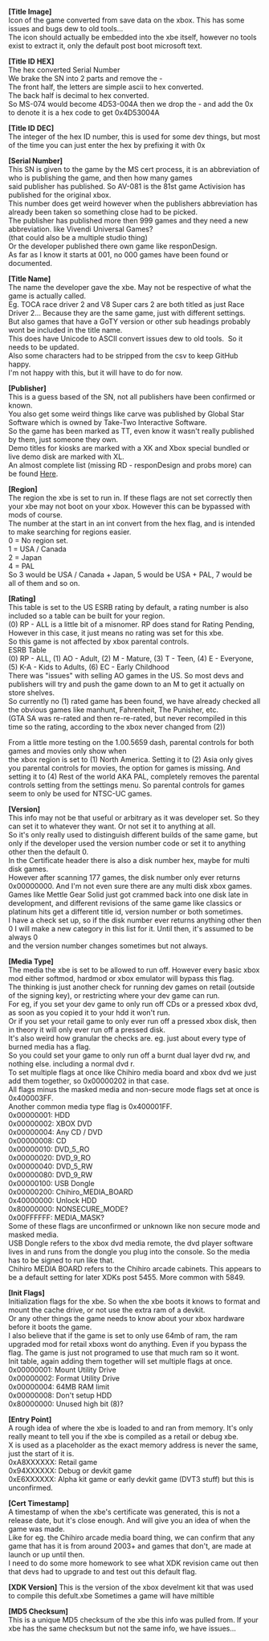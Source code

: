**\[Title Image\]**  
Icon of the game converted from save data on the xbox. This has some issues and bugs dew to old tools...  
The icon should actually be embedded into the xbe itself, however no tools exist to extract it, only the default post boot microsoft text.

**\[Title ID HEX\]**  
The hex converted Serial Number  
We brake the SN into 2 parts and remove the -  
The front half, the letters are simple ascii to hex converted.  
The back half is decimal to hex converted.  
So MS-074 would become 4D53-004A then we drop the - and add the 0x to denote it is a hex code to get 0x4D53004A

**\[Title ID DEC\]**  
The integer of the hex ID number, this is used for some dev things, but most of the time you can just enter the hex by prefixing it with 0x

**\[Serial Number\]**  
This SN is given to the game by the MS cert process, it is an abbreviation of who is publishing the game, and then how many games  
said publisher has published. So AV-081 is the 81st game Activision has published for the original xbox.  
This number does get weird however when the publishers abbreviation has already been taken so something close had to be picked.  
The publisher has published more then 999 games and they need a new abbreviation. like Vivendi Universal Games?  
(that could also be a multiple studio thing)  
Or the developer published there own game like responDesign.  
As far as I know it starts at 001, no 000 games have been found or documented.

**\[Title Name\]**  
The name the developer gave the xbe. May not be respective of what the game is actually called.  
Eg. TOCA race driver 2 and V8 Super cars 2 are both titled as just Race Driver 2... Because they are the same game, just with different settings.  
But also games that have a GoTY version or other sub headings probably wont be included in the title name.  
This does have Unicode to ASCII convert issues dew to old tools.  So it needs to be updated.  
Also some characters had to be stripped from the csv to keep GitHub happy.  
I'm not happy with this, but it will have to do for now.

**\[Publisher\]**  
This is a guess based of the SN, not all publishers have been confirmed or known.    
You also get some weird things like carve was published by Global Star Software which is owned by Take-Two Interactive Software.  
So the game has been marked as TT, even know it wasn't really published by them, just someone they own.  
Demo titles for kiosks are marked with a XK and Xbox special bundled or live demo disk are marked with XL.  
An almost complete list (missing RD - responDesign and probs more) can be found [Here](https://xboxdevwiki.net/Xbe).

**\[Region\]**  
The region the xbe is set to run in. If these flags are not set correctly then your xbe may not boot on your xbox. However this can be bypassed with mods of course.  
The number at the start in an int convert from the hex flag, and is intended to make searching for regions easier.  
0 = No region set.  
1 = USA / Canada  
2 = Japan  
4 = PAL  
So 3 would be USA / Canada + Japan, 5 would be USA + PAL, 7 would be all of them and so on.

**\[Rating\]**  
This table is set to the US ESRB rating by default, a rating number is also included so a table can be built for your region.    
(0) RP - ALL is a little bit of a misnomer. RP does stand for Rating Pending, However in this case, it just means no rating was set for this xbe.  
So this game is not affected by xbox parental controls.  
ESRB Table  
(0) RP - ALL, (1) AO - Adult, (2) M - Mature, (3) T - Teen, (4) E - Everyone, (5) K-A - Kids to Adults, (6) EC - Early Childhood  
There was "issues" with selling AO games in the US. So most devs and publishers will try and push the game down to an M to get it actually on store shelves.  
So currently no (1) rated game has been found, we have already checked all the obvious games like manhunt, Fahrenheit, The Punisher, etc.  
(GTA SA was re-rated and then re-re-rated, but never recompiled in this time so the rating, according to the xbox never changed from (2))  
  
From a little more testing on the 1.00.5659 dash, parental controls for both games and movies only show when  
the xbox region is set to (1) North America. Setting it to (2) Asia only gives you parental controls for movies, the option for games is missing. And setting it to (4) Rest of the world AKA PAL, completely removes the parental controls setting from the settings menu. So parental controls for games seem to only be used for NTSC-UC games.

**\[Version\]**  
This info may not be that useful or arbitrary as it was developer set. So they can set it to whatever they want. Or not set it to anything at all.  
So it's only really used to distinguish different builds of the same game, but only if the developer used the version number code or set it to anything other then the default 0.  
In the Certificate header there is also a disk number hex, maybe for multi disk games.  
However after scanning 177 games, the disk number only ever returns 0x00000000. And I'm not even sure there are any multi disk xbox games.  
Games like Mettle Gear Solid just got crammed back into one disk late in development, and different revisions of the same game like classics or platinum hits get a different title id, version number or both sometimes.  
I have a check set up, so if the disk number ever returns anything other then 0 I will make a new category in this list for it. Until then, it's assumed to be always 0  
and the version number changes sometimes but not always.

**\[Media Type\]**  
The media the xbe is set to be allowed to run off. However every basic xbox mod either softmod, hardmod or xbox emulator will bypass this flag.  <br>
The thinking is just another check for running dev games on retail (outside of the signing key), or restricting where your dev game can run.  <br>
For eg, if you set your dev game to only run off CDs or a pressed xbox dvd, as soon as you copied it to your hdd it won't run. <br> 
Or if you set your retail game to only ever run off a pressed xbox disk, then in theory it will only ever run off a pressed disk.  <br>
It's also weird how granular the checks are. eg. just about every type of burned media has a flag.  <br>
So you could set your game to only run off a burnt dual layer dvd rw, and nothing else. including a normal dvd r.  <br>
To set multiple flags at once like Chihiro media board and xbox dvd we just add them together, so 0x00000202 in that case.<br>
All flags minus the masked media and non-secure mode flags set at once is 0x400003FF.<br>
Another common media type flag is 0x400001FF.<br>
0x00000001: HDD  <br>
0x00000002: XBOX DVD  <br>
0x00000004: Any CD / DVD  <br>
0x00000008: CD  <br>
0x00000010: DVD\_5\_RO  <br>
0x00000020: DVD\_9\_RO  <br>
0x00000040: DVD\_5\_RW  <br>
0x00000080: DVD\_9\_RW  <br>
0x00000100: USB Dongle <br>
0x00000200: Chihiro\_MEDIA\_BOARD <br>
0x40000000: Unlock HDD  <br>
0x80000000: NONSECURE\_MODE?  <br>
0x00FFFFFF: MEDIA\_MASK?  <br>
Some of these flags are unconfirmed or unknown like non secure mode and masked media.  <br>
USB Dongle refers to the xbox dvd media remote, the dvd player software lives in and runs from the dongle you plug into the console. So the media has to be signed to run like that.<br>
Chihiro MEDIA BOARD refers to the Chihiro arcade cabinets. This appears to be a default setting for later XDKs post 5455. More common with 5849.<br>


**\[Init Flags\]**  
Initialization flags for the xbe. So when the xbe boots it knows to format and mount the cache drive, or not use the extra ram of a devkit.  
Or any other things the game needs to know about your xbox hardware before it boots the game.  
I also believe that if the game is set to only use 64mb of ram, the ram upgraded mod for retail xboxs wont do anything. Even if you bypass the flag. The game is just not programed to use that much ram so it wont.  
Init table, again adding them together will set multiple flags at once.  
0x00000001: Mount Utility Drive  
0x00000002: Format Utility Drive  
0x00000004: 64MB RAM limit  
0x00000008: Don't setup HDD  
0x80000000: Unused high bit (8)?

**\[Entry Point\]**  
A rough idea of where the xbe is loaded to and ran from memory. It's only really meant to tell you if the xbe is compiled as a retail or debug xbe.  
X is used as a placeholder as the exact memory address is never the same, just the start of it is.  
0xA8XXXXXX: Retail game  
0x94XXXXXX: Debug or devkit game  
0xE6XXXXXX: Alpha kit game or early devkit game (DVT3 stuff) but this is unconfirmed.

**\[Cert Timestamp\]**  
A timestamp of when the xbe's certificate was generated, this is not a release date, but it's close enough. And will give you an idea of when the game was made.  
Like for eg. the Chihiro arcade media board thing, we can confirm that any game that has it is from around 2003+ and games that don't, are made at launch or up until then.  
I need to do some more homework to see what XDK revision came out then that devs had to upgrade to and test out this default flag.

**\[XDK Version\]**
This is the version of the xbox develment kit that was used to compile this defult.xbe
Sometimes a game will have miltible 

**\[MD5 Checksum\]**  
This is a unique MD5 checksum of the xbe this info was pulled from. If your xbe has the same checksum but not the same info, we have issues...
